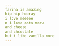```yaml
---
fariha is amazing
hip hip hooray
i love meeeee
n i love cats meow
and cheese
and chcoclate
but i like vanilla more
---
```


